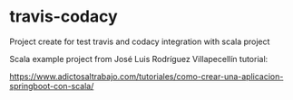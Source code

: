 # travis-codacy
Project create for test travis and codacy integration with scala project

Scala example project from José Luis Rodríguez Villapecellín tutorial: 

https://www.adictosaltrabajo.com/tutoriales/como-crear-una-aplicacion-springboot-con-scala/